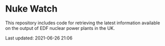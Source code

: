 # Nuke Watch

This repository includes code for retrieving the latest information available on the output of EDF nuclear power plants in the UK.

Last updated: 2021-06-26 21:06